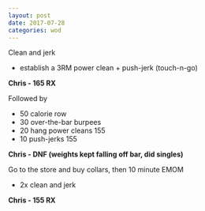 ```yaml
---
layout: post
date: 2017-07-28
categories: wod
---
```


Clean and jerk
- establish a 3RM power clean + push-jerk (touch-n-go)

**Chris - <span>165 RX</span>**

Followed by
- 50 calorie row
- 30 over-the-bar burpees
- 20 hang power cleans 155
- 10 push-jerks 155

**Chris - <span>DNF (weights kept falling off bar, did singles)</span>**

Go to the store and buy collars, then 10 minute EMOM
- 2x clean and jerk

**Chris - <span>155 RX</span>**
